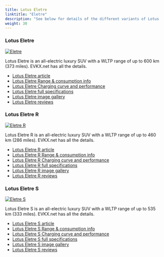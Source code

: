 ```yaml
---
title: Lotus Eletre
linktitle: "Eletre"
description: "See below for details of the different variants of Lotus Eletre"
weight: 30
---
```

### Lotus Eletre

<a href="/models/lotus/eletre/eletre/"><img src="https://media.evkx.net/multimedia/models/lotus/eletre/eletre/main_1_st.jpg" class="img-fluid" alt="Eletre" ></a>

Lotus Eletre is an all-electric luxury SUV with a WLTP range of up to 600 km (373 miles). EVKX.net has all the details. 

- [Lotus Eletre article](/models/lotus/eletre/eletre/)
- [Lotus Eletre Range & consumption info](/models/lotus/eletre/eletre/rangeandconsumption)
- [Lotus Eletre Charging curve and performance](/models/lotus/eletre/eletre/chargingcurve)
- [Lotus Eletre full specifications](/models/lotus/eletre/eletre/specifications)
- [Lotus Eletre image gallery](/models/lotus/eletre/eletre/gallery)
- [Lotus Eletre reviews](/models/lotus/eletre/eletre/reviews)

### Lotus Eletre R

<a href="/models/lotus/eletre/eletre_r/"><img src="https://media.evkx.net/multimedia/models/lotus/eletre/eletre_r/main_1_st.jpg" class="img-fluid" alt="Eletre R" ></a>

Lotus Eletre R is an all-electric luxury SUV with a WLTP range of up to 460 km (286 miles). EVKX.net has all the details. 

- [Lotus Eletre R article](/models/lotus/eletre/eletre_r/)
- [Lotus Eletre R Range & consumption info](/models/lotus/eletre/eletre_r/rangeandconsumption)
- [Lotus Eletre R Charging curve and performance](/models/lotus/eletre/eletre_r/chargingcurve)
- [Lotus Eletre R full specifications](/models/lotus/eletre/eletre_r/specifications)
- [Lotus Eletre R image gallery](/models/lotus/eletre/eletre_r/gallery)
- [Lotus Eletre R reviews](/models/lotus/eletre/eletre_r/reviews)

### Lotus Eletre S

<a href="/models/lotus/eletre/eletre_s/"><img src="https://media.evkx.net/multimedia/models/lotus/eletre/eletre_s/main_1_st.jpg" class="img-fluid" alt="Eletre S" ></a>

Lotus Eletre S is an all-electric luxury SUV with a WLTP range of up to 535 km (333 miles). EVKX.net has all the details. 

- [Lotus Eletre S article](/models/lotus/eletre/eletre_s/)
- [Lotus Eletre S Range & consumption info](/models/lotus/eletre/eletre_s/rangeandconsumption)
- [Lotus Eletre S Charging curve and performance](/models/lotus/eletre/eletre_s/chargingcurve)
- [Lotus Eletre S full specifications](/models/lotus/eletre/eletre_s/specifications)
- [Lotus Eletre S image gallery](/models/lotus/eletre/eletre_s/gallery)
- [Lotus Eletre S reviews](/models/lotus/eletre/eletre_s/reviews)

